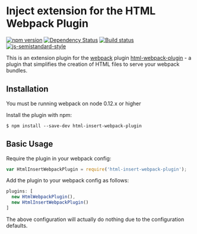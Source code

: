 Inject extension for the HTML Webpack Plugin
========================================
[![npm version](https://badge.fury.io/js/html-insert-webpack-plugin.svg)](http://badge.fury.io/js/html-insert-webpack-plugin) [![Dependency Status](https://david-dm.org/gssify/html-insert-webpack-plugin.svg)](https://david-dm.org/gssify/html-insert-webpack-plugin) [![Build status](https://travis-ci.org/gssify/html-insert-webpack-plugin.svg)](https://travis-ci.org/gssify/html-insert-webpack-plugin) [![js-semistandard-style](https://img.shields.io/badge/code%20style-semistandard-brightgreen.svg?style=flat-square)](https://github.com/Flet/semistandard)

This is an extension plugin for the [webpack](http://webpack.github.io) plugin [html-webpack-plugin](https://github.com/ampedandwired/html-webpack-plugin) - a plugin that simplifies the creation of HTML files to serve your webpack bundles.

Installation
------------
You must be running webpack on node 0.12.x or higher

Install the plugin with npm:
```shell
$ npm install --save-dev html-insert-webpack-plugin
```

Basic Usage
-----------
Require the plugin in your webpack config:

```javascript
var HtmlInsertWebpackPlugin = require('html-insert-webpack-plugin');
```

Add the plugin to your webpack config as follows:

```javascript
plugins: [
  new HtmlWebpackPlugin(),
  new HtmlInsertWebpackPlugin()
]  
```
The above configuration will actually do nothing due to the configuration defaults.